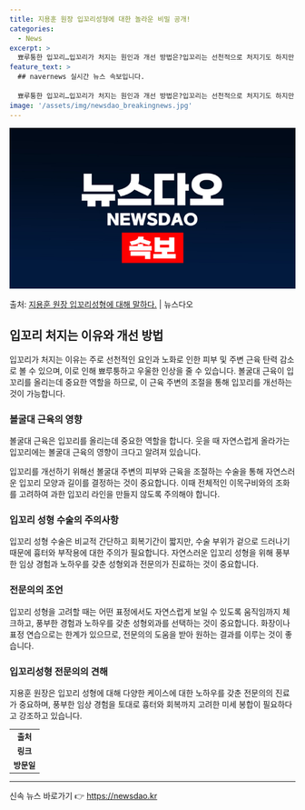 ```yaml
---
title: 지용훈 원장 입꼬리성형에 대한 놀라운 비밀 공개!
categories:
  - News
excerpt: >
  뾰루퉁한 입꼬리…입꼬리가 처지는 원인과 개선 방법은?입꼬리는 선천적으로 처지기도 하지만 노화로 인한 피부와 …
feature_text: >
  ## navernews 실시간 뉴스 속보입니다.

  뾰루퉁한 입꼬리…입꼬리가 처지는 원인과 개선 방법은?입꼬리는 선천적으로 처지기도 하지만 노화로 인한 피부와 …
image: '/assets/img/newsdao_breakingnews.jpg'
---
```


![뉴스다오 속보](/assets/img/newsdao_breakingnews.jpg)

<p>출처: <a href="https://newsdao.kr/3367" rel="dofollow">지용훈 원장 입꼬리성형에 대해 말하다.</a> | 뉴스다오</p>

<h2 data-ke-size="size26">입꼬리 처지는 이유와 개선 방법</h2>
<p data-ke-size="size16">입꼬리가 처지는 이유는 주로 선천적인 요인과 노화로 인한 피부 및 주변 근육 탄력 감소로 볼 수 있으며, 이로 인해 뾰루퉁하고 우울한 인상을 줄 수 있습니다. 볼굴대 근육이 입꼬리를 올리는데 중요한 역할을 하므로, 이 근육 주변의 조절을 통해 입꼬리를 개선하는 것이 가능합니다.</p>

<h3>볼굴대 근육의 영향</h3>
<p data-ke-size="size16">볼굴대 근육은 입꼬리를 올리는데 중요한 역할을 합니다. 웃을 때 자연스럽게 올라가는 입꼬리에는 볼굴대 근육의 영향이 크다고 알려져 있습니다.</p>
<p data-ke-size="size16">입꼬리를 개선하기 위해선 볼굴대 주변의 피부와 근육을 조절하는 수술을 통해 자연스러운 입꼬리 모양과 길이를 결정하는 것이 중요합니다. 이때 전체적인 이목구비와의 조화를 고려하여 과한 입꼬리 라인을 만들지 않도록 주의해야 합니다.</p>

<h3>입꼬리 성형 수술의 주의사항</h3>
<p data-ke-size="size16">입꼬리 성형 수술은 비교적 간단하고 회복기간이 짧지만, 수술 부위가 겉으로 드러나기 때문에 흉터와 부작용에 대한 주의가 필요합니다. 자연스러운 입꼬리 성형을 위해 풍부한 임상 경험과 노하우를 갖춘 성형외과 전문의가 진료하는 것이 중요합니다.</p>

<h3>전문의의 조언</h3>
<p data-ke-size="size16">입꼬리 성형을 고려할 때는 어떤 표정에서도 자연스럽게 보일 수 있도록 움직임까지 체크하고, 풍부한 경험과 노하우를 갖춘 성형외과를 선택하는 것이 중요합니다. 화장이나 표정 연습으로는 한계가 있으므로, 전문의의 도움을 받아 원하는 결과를 이루는 것이 좋습니다.</p>

<h3>입꼬리성형 전문의의 견해</h3>
<p data-ke-size="size16">지용훈 원장은 입꼬리 성형에 대해 다양한 케이스에 대한 노하우를 갖춘 전문의의 진료가 중요하며, 풍부한 임상 경험을 토대로 흉터와 회복까지 고려한 미세 봉합이 필요하다고 강조하고 있습니다.</p>

<table>
	<tbody>
		<tr>
			<td style="text-align: center; height: 17px;"><b>출처</b></td>
		</tr>
		<tr>
			<td style="text-align: center; height: 17px;"><b>링크</b></td>
		</tr>
		<tr>
			<td style="text-align: center; height: 17px;"><b>방문일</b></td>
		</tr>
	</tbody>
</table>

<hr> 

신속 뉴스 바로가기 👉 <a href="https://newsdao.kr" rel="dofollow">https://newsdao.kr</a>


